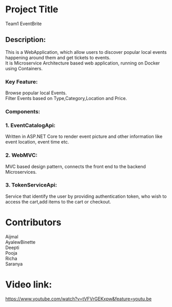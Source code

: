 # Project Title
Team1 EventBrite

## Description:
This is a WebApplication, which allow users to discover popular local events happening around them and get tickets to events.</br>
It is Microservice Architecture based web application, running on Docker using Containers.

### Key Feature:
Browse popular local Events.</br>
Filter Events based on Type,Category,Location and Price.

### Components:
### 1. EventCatalogApi:</br>
Written in ASP.NET Core to render event picture and other information like event location, event time etc. 
### 2. WebMVC:</br>
MVC based design pattern, connects the front end to the backend Microservices.
### 3. TokenServiceApi:</br>
Service that identify the user by providing authentication token, who wish to access the cart,add items to the cart or checkout. 



# Contributors
Aijmal</br>
AyalewBinette</br>
Deepti</br>
Pooja</br>
Richa</br>
Saranya</br>

# Video link:
https://www.youtube.com/watch?v=tVFVrGEKxpw&feature=youtu.be














